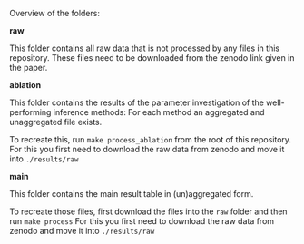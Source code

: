 Overview of the folders:

**raw**

This folder contains all raw data that is not processed by any files in this repository.
These files need to be downloaded from the zenodo link given in the paper.

**ablation**

This folder contains the results of the parameter investigation of the well-performing inference methods:
For each method an aggregated and unaggregated file exists.

To recreate this, run `make process_ablation` from the root of this repository.
For this you first need to download the raw data from zenodo and move it into `./results/raw`

**main**

This folder contains the main result table in (un)aggregated form.

To recreate those files, first download the files into the `raw` folder and then run `make process`
For this you first need to download the raw data from zenodo and move it into `./results/raw`
